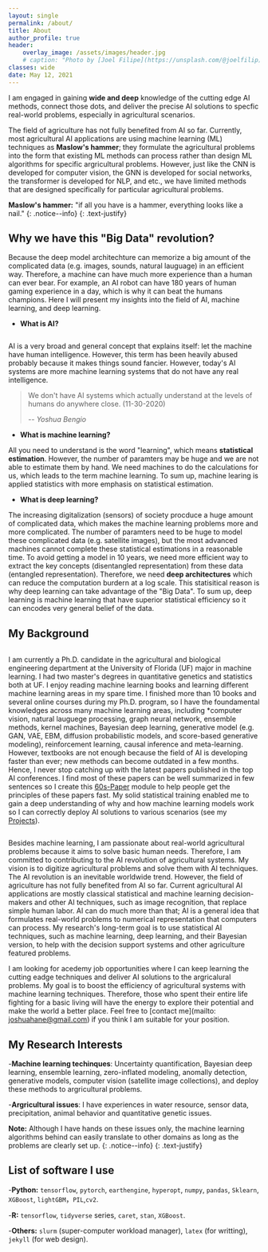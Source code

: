 ```yaml
---
layout: single
permalink: /about/
title: About
author_profile: true
header:
    overlay_image: /assets/images/header.jpg
    # caption: "Photo by [Joel Filipe](https://unsplash.com/@joelfilip) on [Unsplash](https://unsplash.com)"
classes: wide
date: May 12, 2021
---
```



I am engaged in gaining **wide and deep** knowledge of the cutting edge AI methods, connect those dots, and deliver the precise AI solutions to specfic real-world problems, especially in agricultural scenarios. 

The field of agriculture has not fully benefited from AI so far. Currently, most agricultural AI applications are using machine learning (ML) techniques as **Maslow's hammer**;  they formulate the agricultural problems into the form that existing ML methods can process rather than design ML algorithms for specific argricultural problems. However, just like the CNN is developed for computer vision, the GNN is developed for social networks, the transformer is developed for NLP, and etc., we have limited methods that are designed specifically for particular agricultural problems. 

<i class="far fa-sticky-note"></i>  **Maslow's hammer:** "if all you have is a hammer, everything looks like a nail."
  {: .notice--info}
  {: .text-justify}


## Why we have this "Big Data" revolution?



Because the deep model architechture can memorize a big amount of the complicated data (e.g. images, sounds, natural lauguage) in an efficient way. Therefore, a machine can have much more experience than a human can ever bear. For example, an AI robot can have 180 years of human gaming experience in a day, which is why it can beat the humans champions. Here I will present my insights into the field of AI, machine learning, and deep learning. 


- **What is AI?** 

<figure style="width: 40%" class="align-right">
  <img src="{{ site.url }}{{ site.baseurl }}/assets/images/aidef.png" alt="">
</figure> 

AI is a very broad and general concept that explains itself: let the machine have human intelligence. However, this term has been heavily abused probably because it makes things sound fancier. However, today's AI systems are more machine learning systems that do not have any real intelligence. 

> We don't have AI systems which actually understand at the levels of humans do anywhere close. (11-30-2020)
>
> -- <cite> Yoshua Bengio </cite> 

- **What is machine learning?** 

All you need to understand is the word "learning", which means **statistical estimation**. However, the number of paramters may be huge and we are not able to estimate them by hand. We need machines to do the calculations for us, which leads to the term machine learning. To sum up, machine learing is applied statistics with more emphasis on statistical estimation.

- **What is deep learning?** 

The increasing digitalization (sensors) of society procduce a huge amount of complicated data, which makes the machine learning problems more and more complicated. The number of paramters need to be huge to model these complicated data (e.g. satellite images), but the most advanced machines cannot complete these statistical estimations in a reasonable time. To avoid getting a model in 10 years, we need more efficient way to extract the key concepts (disentangled representation) from these data (entangled representation). Therefore, we need **deep architectures** which can reduce the computation burdern at a log scale. This statisitical reason is why deep learning can take advantage of the "Big Data". To sum up, deep learning is machine learning that have superior statistical efficiency so it can encodes very general belief of the data. 


## My Background

<figure style="width: 36%" class="align-right">
  <img src="{{ site.url }}{{ site.baseurl }}/assets/images/book1.png" alt="">
</figure> 

I am currently a Ph.D. candidate in the agricultural and biological engineering department at the University of Florida (UF) major in machine learning. I had two master's degrees in quantitative genetics and statistics both at UF. I enjoy reading machine learning books and learning different machine learning areas in my spare time. I finished more than 10 books and several online courses during my Ph.D. program, so I have the foundamental knowledges across many machine learning areas, including *computer vision, natural lauguege processing, graph neural network, ensemble methods, kernel machines, Bayesian deep learning, generative model (e.g. GAN, VAE, EBM, diffusion probabilistic models, and score-based generative modeling), reinforcement learning, causal inference and meta-learning. However, textbooks are not enough because the field of AI is developing faster than ever; new methods can become outdated in a few months. Hence, I never stop catching up with the latest papers published in the top AI conferences. I find most of these papers can be well summarized in few sentences so I create this [60s-Paper](/portfolio/) module to help people get the principles of these papers fast. My solid statistical training enabled me to gain a deep understanding of why and how machine learning models work so I can correctly deploy AI solutions to various scenarios (see my [Projects](/projects/)). 



<figure style="width: 36%" class="align-left">
  <img src="{{ site.url }}{{ site.baseurl }}/assets/images/ds.png" alt="">
</figure> 

Besides machine learning, I am passionate about real-world agricultural problems because it aims to solve basic human needs. Therefore, I am committed to contributing to the AI revolution of agricultural systems. My vision is to digitize agricultural problems and solve them with AI techniques. The AI revolution is an inevitable worldwide trend. However, the field of agriculture has not fully benefited from AI so far. Current agricultural AI applications are mostly classical statistical and machine learning decision-makers and other AI techniques, such as image recognition, that replace simple human labor. AI can do much more than that; AI is a general idea that formulates real-world problems to numerical representation that computers can process. My research's long-term goal is to use statistical AI techniques, such as machine learning, deep learning, and their Bayesian version, to help with the decision support systems and other agriculture featured problems. 

I am looking for acedemy job opportunities where I can keep learning the cutting eadge techniques and deliver AI solutions to the argricalural problems. My goal is to boost the efficiency of agricultural systems with machine learning techniques. Therefore, those who spent their entire life fighting for a basic living will have the energy to explore their potential and make the world a better place. Feel free to [contact me](mailto: joshuahane@gmail.com) if you think I am suitable for your position. 


## My Research Interests

-**Machine learning techinques**: Uncertainty quantification, Bayesian deep learning, ensemble learning, zero-inflated modeling, anomally detection, generative models, computer vision (satellite image collections), and deploy these methods to argricultural problems.

-**Argricultural issues**: I have experiences in water resource, sensor data, precipitation, animal behavior and quantitative genetic issues. 

<i class="far fa-sticky-note"></i> **Note:** Although I have hands on these issues only, the machine learning algorithms behind can easily translate to other domains as long as the problems are clearly set up.
  {: .notice--info}
  {: .text-justify}



## List of software I use

-**Python:** `tensorflow`, `pytorch`, `earthengine`, `hyperopt`, `numpy`, `pandas`, `Sklearn`, `XGBoost`, `lightGBM`，`PIL`,`cv2`.

-**R:** `tensorflow`, `tidyverse` series, `caret`, `stan`, `XGBoost`.

-**Others:** `slurm` (super-computer workload manager), `latex` (for writting), `jekyll` (for web design).





